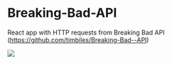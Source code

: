 # Breaking-Bad-API

React app with HTTP requests from Breaking Bad API (https://github.com/timbiles/Breaking-Bad--API)


![](https://raw.githubusercontent.com/vemian/Breaking-Bad-API/gh-pages/src/breaking-bad.webp)
